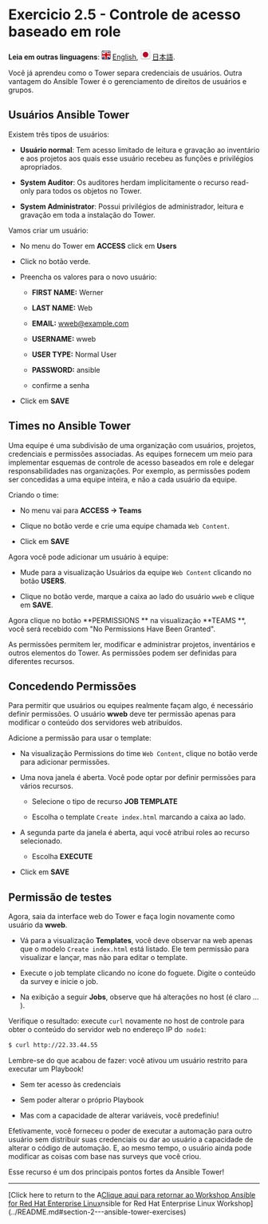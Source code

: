 # Exercicio 2.5 - Controle de acesso baseado em role

**Leia em outras linguagens**: ![uk](../../../images/uk.png) [English](README.md),  ![japan](../../../images/japan.png) [日本語](README.ja.md).

Você já aprendeu como o Tower separa credenciais de usuários. Outra vantagem do Ansible Tower é o gerenciamento de direitos de usuários e grupos.

## Usuários Ansible Tower 

Existem três tipos de usuários:

- **Usuário normal**: Tem acesso limitado de leitura e gravação ao inventário e aos projetos aos quais esse usuário recebeu as funções e privilégios apropriados.

- **System Auditor**: Os auditores herdam implicitamente o recurso read-only para todos os objetos no Tower.

- **System Administrator**: Possui privilégios de administrador, leitura e gravação em toda a instalação do Tower.

Vamos criar um usuário:

- No menu do Tower em **ACCESS** click em **Users**

- Click no botão verde.

- Preencha os valores para o novo usuário:
  
    - **FIRST NAME:** Werner
  
    - **LAST NAME:** Web
  
    - **EMAIL:** wweb@example.com
  
    - **USERNAME:** wweb
  
    - **USER TYPE:** Normal User
  
    - **PASSWORD:** ansible
  
    - confirme a senha

- Click em **SAVE**

## Times no Ansible Tower 

Uma equipe é uma subdivisão de uma organização com usuários, projetos, credenciais e permissões associadas. As equipes fornecem um meio para implementar esquemas de controle de acesso baseados em role e delegar responsabilidades nas organizações. Por exemplo, as permissões podem ser concedidas a uma equipe inteira, e não a cada usuário da equipe.

Criando o time:

- No menu vai para **ACCESS → Teams**

- Clique no botão verde e crie uma equipe chamada `Web Content`.

- Click em **SAVE**

Agora você pode adicionar um usuário à equipe:

- Mude para a visualização Usuários da equipe `Web Content` clicando no botão **USERS**.

- Clique no botão verde, marque a caixa ao lado do usuário `wweb` e clique em **SAVE**.

Agora clique no botão **PERMISSIONS ** na visualização **TEAMS **, você será recebido com "No Permissions Have Been Granted".

As permissões permitem ler, modificar e administrar projetos, inventários e outros elementos do Tower. As permissões podem ser definidas para diferentes recursos.

## Concedendo Permissões

Para permitir que usuários ou equipes realmente façam algo, é necessário definir permissões. O usuário **wweb** deve ter permissão apenas para modificar o conteúdo dos servidores web atribuídos.

Adicione a permissão para usar o template:

- Na visualização Permissions do time `Web Content`, clique no botão verde para adicionar permissões.

- Uma nova janela é aberta. Você pode optar por definir permissões para vários recursos.
  
    - Selecione o tipo de recurso **JOB TEMPLATE**
  
    - Escolha o template `Create index.html` marcando a caixa ao lado.

- A segunda parte da janela é aberta, aqui você atribui roles ao recurso selecionado.
  
    - Escolha **EXECUTE**

- Click em **SAVE**

## Permissão de testes

Agora, saia da interface web do Tower e faça login novamente como usuário da **wweb**.

- Vá para a visualização **Templates**, você deve observar na web apenas que o modelo `Create index.html` está listado. Ele tem permissão para visualizar e lançar, mas não para editar o template.

- Execute o job template clicando no ícone do foguete. Digite o conteúdo da survey e inicie o job.

- Na exibição a seguir **Jobs**, observe que há alterações no host (é claro ...​).

Verifique o resultado: execute `curl` novamente no host de controle para obter o conteúdo do servidor web no endereço IP do` node1`:

```bash
$ curl http://22.33.44.55
```

Lembre-se do que acabou de fazer: você ativou um usuário restrito para executar um Playbook!

  - Sem ter acesso às credenciais
  
  - Sem poder alterar o próprio Playbook

  - Mas com a capacidade de alterar variáveis, você predefiniu\!
  
Efetivamente, você forneceu o poder de executar a automação para outro usuário sem distribuir suas credenciais ou dar ao usuário a capacidade de alterar o código de automação. E, ao mesmo tempo, o usuário ainda pode modificar as coisas com base nas surveys que você criou.

Esse recurso é um dos principais pontos fortes da Ansible Tower\!

----

[Click here to return to the A[Clique aqui para retornar ao Workshop Ansible for Red Hat Enterprise Linux](../README.pt-br.md#seção-2---exercícios-do-ansible-tower)nsible for Red Hat Enterprise Linux Workshop](../README.md#section-2---ansible-tower-exercises)
